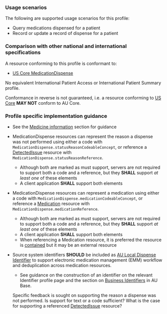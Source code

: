 ### Usage scenarios

The following are supported usage scenarios for this profile:

- Query medications dispensed for a patient
- Record or update a record of dispense for a patient


### Comparison with other national and international specifications

A resource conforming to this profile is conformant to:
- [US Core MedicationDispense](http://hl7.org/fhir/us/core/StructureDefinition/us-core-medicationdispense)

No equivalent International Patient Access or International Patient Summary profile.

Conformance in reverse is not guaranteed, i.e. a resource conforming to [US Core](http://hl7.org/fhir/us/core) **MAY NOT** conform to AU Core.


### Profile specific implementation guidance
- See the [Medicine information](general-guidance.html#medicine-information) section for guidance 
- MedicationDispense resources can represent the reason a dispense was not performed using either a code with `MedicationDispense.statusReasonCodeableConcept`, or reference a [DetectedIssue](http://hl7.org/fhir/R4/detectedissue.html) resource with `MedicationDispense.statusReasonReference`.
  - Although both are marked as must support, servers are not required to support both a code and a reference, but they **SHALL** support *at least one* of these elements
  - A client application **SHALL** support both elements
- MedicationDispense resources can represent a medication using either a code with `MedicationDispense.medicationCodeableConcept`, or reference a [Medication](http://hl7.org/fhir/R4/medication.html) resource with `MedicationDispense.medicationReference`.
  - Although both are marked as must support, servers are not required to support both a code and a reference, but they **SHALL** support *at least one* of these elements
  - A client application **SHALL** support both elements
  - When referencing a Medication resource, it is preferred the resource is [contained](http://hl7.org/fhir/R4/references.html#contained) but it may be an external resource
- Source system identifiers **SHOULD** be included as [AU Local Dispense Identifier](http://build.fhir.org/ig/hl7au/au-fhir-base/StructureDefinition-au-localdispenseidentifier.html) to support electronic medication management (EMM) workflow and deduplication across medication resources.
  - See guidance on the construction of an identifier on the relevant Identifier profile page and the section on [Business Identifiers](https://build.fhir.org/ig/hl7au/au-fhir-base/guidance.html#business-identifiers) in AU Base.

  <p class="stu-note">Specific feedback is sought on supporting the reason a dispense was not performed. Is support for text or a code sufficient? What is the case for supporting a referenced <a href="http://hl7.org/fhir/R4/detectedissue.html">DetectedIssue</a> resource?</p>
